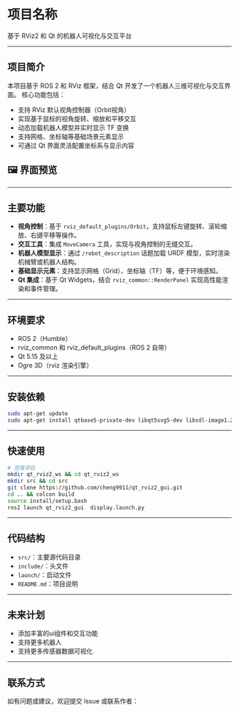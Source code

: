 

# 项目名称

基于 RViz2 和 Qt 的机器人可视化与交互平台

---

## 项目简介

本项目基于 ROS 2 和 RViz 框架，结合 Qt 开发了一个机器人三维可视化与交互界面。
核心功能包括：

* 支持 RViz 默认视角控制器（Orbit视角）
* 实现基于鼠标的视角旋转、缩放和平移交互
* 动态加载机器人模型并实时显示 TF 变换
* 支持网格、坐标轴等基础场景元素显示
* 可通过 Qt 界面灵活配置坐标系与显示内容
## 🖼️ 界面预览

---

## 主要功能

* **视角控制**：基于 `rviz_default_plugins/Orbit`，支持鼠标左键旋转、滚轮缩放、右键平移等操作。
* **交互工具**：集成 `MoveCamera` 工具，实现与视角控制的无缝交互。
* **机器人模型显示**：通过 `/robot_description` 话题加载 URDF 模型，实时渲染机械臂或机器人结构。
* **基础显示元素**：支持显示网格（Grid）、坐标轴（TF）等，便于环境感知。
* **Qt 集成**：基于 Qt Widgets，结合 `rviz_common::RenderPanel` 实现高性能渲染和事件管理。

---

## 环境要求

* ROS 2（Humble）
* rviz\_common 和 rviz\_default\_plugins（ROS 2 自带）
* Qt 5.15 及以上
* Ogre 3D（rviz 渲染引擎）

---
## 安装依赖
```bash
sudo apt-get update
sudo apt-get install qtbase5-private-dev libqt5svg5-dev libsdl-image1.2-dev libsdl1.2-dev -y
```
---
## 快速使用
```bash
# 克隆项目
mkdir qt_rviz2_ws && cd qt_rviz2_ws
mkdir src && cd src
git clone https://github.com/cheng9911/qt_rviz2_gui.git
cd .. && colcon build
source install/setup.bash
ros2 launch qt_rviz2_gui  display.launch.py
```
---

## 代码结构

* `src/`：主要源代码目录
* `include/`：头文件
* `launch/`：启动文件
* `README.md`：项目说明

---

## 未来计划

* 添加丰富的ui组件和交互功能
* 支持更多机器人
* 支持更多传感器数据可视化


---

## 联系方式

如有问题或建议，欢迎提交 Issue 或联系作者：


